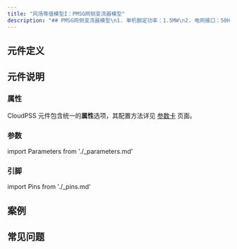 ```yaml
---
title: "风场等值模型I：PMSG网侧变流器模型"
description: "## PMSG网侧变流器模型\n1. 单机额定功率：1.5MW\n2. 电网接口：50Hz 620VAC\n3. 支持功率指令下发\n4. 低电压穿越控制\n5. 可设置并网点电压\n6. 可设置风机台数\n7. 该模型既可作为独立算例使用，也可作为元件使用\n8. 作为独立算例使用时，支持单元测试功能\n9. 支持潮流计算\n10. 支持改变功率恢复速率"
---
```


## 元件定义

## 元件说明



### 属性

CloudPSS 元件包含统一的**属性**选项，其配置方法详见 [参数卡](docs/documents/software/10-xstudio/20-simstudio/40-workbench/20-function-zone/30-design-tab/30-param-panel/index.md) 页面。

### 参数

import Parameters from './_parameters.md'

<Parameters/>

### 引脚

import Pins from './_pins.md'

<Pins/>

## 案例

## 常见问题

